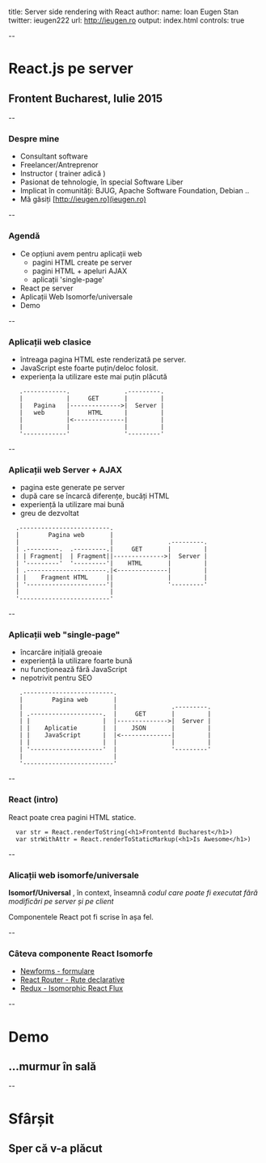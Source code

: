 title: Server side rendering with React
author:
  name: Ioan Eugen Stan
  twitter: ieugen222
  url: http://ieugen.ro
output: index.html
controls: true

--

# React.js pe server
## Frontent Bucharest, Iulie 2015

--

### Despre mine

* Consultant software 
* Freelancer/Antreprenor
* Instructor ( trainer adică )
* Pasionat de tehnologie, în special Software Liber
* Implicat în comunități: BJUG, Apache Software Foundation, Debian ..
* Mă găsiți [http://ieugen.ro](ieugen.ro)

--

### Agendă

* Ce opțiuni avem pentru aplicații web
  * pagini HTML create pe server
  * pagini HTML + apeluri AJAX
  * aplicații 'single-page'
* React pe server
* Aplicații Web Isomorfe/universale
* Demo

--

### Aplicații web clasice

* întreaga pagina HTML este renderizată pe server.
* JavaScript este foarte puțin/deloc folosit.
* experiența la utilizare este mai puțin plăcută

```
   .------------.               .---------.
   |            |     GET       |         |
   |   Pagina   |-------------->|  Server |
   |   web      |     HTML      |         |
   |            |<--------------|         |
   |            |               |         |
   '------------'               '---------'

```
--

### Aplicații web Server + AJAX

* pagina este generate pe server
* după care se încarcă diferențe, bucăți HTML
* experiență la utilizare mai bună
* greu de dezvoltat

```
  .-------------------------.
  |        Pagina web       |
  |                         |               .---------.
  | .---------.  .---------.|     GET       |         |
  | | Fragment|  | Fragment||-------------->|  Server |
  | '---------'  '---------'|    HTML       |         |
  | .----------------------.|<--------------|         |
  | |    Fragment HTML     ||               |         |
  | '----------------------'|               '---------'
  |                         |
  '-------------------------'
```

--

### Aplicații web "single-page"

* încarcăre inițială greoaie
* experiență la utilizare foarte bună
* nu funcționează fără JavaScript
* nepotrivit pentru SEO

```
   .-------------------------.
   |        Pagina web       |
   |                         |               .---------.
   | .--------------------.  |     GET       |         |
   | |                    |  |-------------->|  Server |
   | |    Aplicatie       |  |    JSON       |         |
   | |    JavaScript      |  |<--------------|         |
   | |                    |  |               |         |
   | '--------------------'  |               '---------'
   |                         |
   '-------------------------'
```

--

### React (intro)

React poate crea pagini HTML statice.

```
  var str = React.renderToString(<h1>Frontentd Bucharest</h1>)
  var strWithAttr = React.renderToStaticMarkup(<h1>Is Awesome</h1>)

```
--

### Alicații web isomorfe/universale

**Isomorf/Universal** , în context,  înseamnă *codul care poate fi executat fără modificări pe server și pe client*

Componentele React pot fi scrise în așa fel.

--

### Câteva componente React Isomorfe

* [Newforms - formulare](http://newforms.readthedocs.org/en/latest/)
* [React Router - Rute declarative](http://rackt.github.io/react-router/)
* [Redux - Isomorphic React Flux ](https://github.com/gaearon/redux/)

--

# Demo
## ...murmur în sală

--

# Sfârșit
## Sper că v-a plăcut


